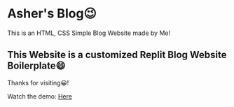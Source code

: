 # <b>Asher's Blog😉</b>
This is an HTML, CSS Simple Blog Website made by Me!

## This Website is a customized Replit Blog Website Boilerplate😄

Thanks for visiting😀!

Watch the demo: [Here](https://youtu.be/vX_g2-2TTeM)
